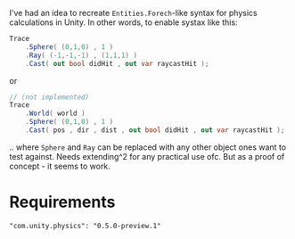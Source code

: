 I've had an idea to recreate `Entities.Forech`-like syntax for physics calculations in Unity. In other words, to enable systax like this:

```csharp
Trace 
    .Sphere( (0,1,0) , 1 )
    .Ray( (-1,-1,-1) , (1,1,1) )
    .Cast( out bool didHit , out var raycastHit );
```
or 
```csharp
// (not implemented)
Trace 
    .World( world )
    .Sphere( (0,1,0) , 1 )
    .Cast( pos , dir , dist , out bool didHit , out var raycastHit );
```
.. where `Sphere` and `Ray` can be replaced with any other object ones want to test against.
Needs extending^2 for any practical use ofc. But as a proof of concept - it seems to work.

# Requirements
`"com.unity.physics": "0.5.0-preview.1"`
